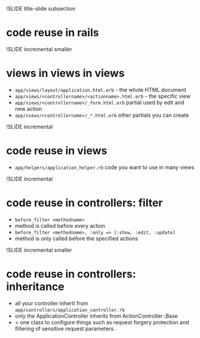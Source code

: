 !SLIDE title-slide subsection

# code reuse in rails


!SLIDE incremental smaller

# views in views in views

* `app/views/layout/application.html.erb`  - the whole HTML document
* `app/views/<controllername>/<actionname>.html.erb` - the specific view
* `app/views/<controllername>/_form.html.erb` partial used by edit and new action
* `app/views/<controllername>/_*.html.erb` other partials you can create



!SLIDE incremental

# code reuse in views 

* `app/helpers/application_helper.rb` code you want to use in many views



!SLIDE incremental

# code reuse in controllers: filter

* `before_filter <methodname>`
* method is called before every action
* `before_filter <methodname>, :only => [:show, :edit, :update]`
* method is only called before the specified actions

!SLIDE incremental smaller

# code reuse in controllers: inheritance

* all your controller inherti from `app/controllers/application_controller.rb` 
* only the ApplicationController inherits from ActionController::Base
* = one class to configure things such as request forgery protection and filtering of sensitive request parameters.  


